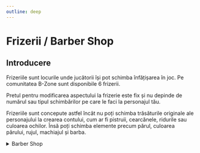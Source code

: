 ```yaml
---
outline: deep
---
```


# Frizerii / Barber Shop

## Introducere

Frizeriile sunt locurile unde jucătorii își pot schimba înfățișarea în joc. Pe comunitatea B-Zone sunt disponibile 6 frizerii.

Pretul pentru modificarea aspectului la frizerie este fix și nu depinde de numărul sau tipul schimbărilor pe care le faci la personajul tău.

Frizeriile sunt concepute astfel încât nu poți schimba trăsăturile originale ale personajului la crearea contului, cum ar fi pistruii, cearcănele, ridurile sau culoarea ochilor. Însă poți schimba elemente precum părul, culoarea părului, rujul, machiajul și barba.


<details>
  <summary>Barber Shop</summary>
  <img src="https://assets.b-zone.ro/images/wiki/barber.gif" alt="Barber">
</details>